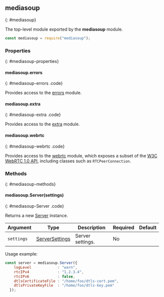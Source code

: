 ## mediasoup
{: #mediasoup}

The top-level module exported by the **mediasoup** module.

```javascript
const mediasoup = require("mediasoup");
```


### Properties
{: #mediasoup-properties}

<section markdown="1">

#### mediasoup.errors
{: #mediasoup-errors .code}

Provides access to the [errors](#errors) module.

#### mediasoup.extra
{: #mediasoup-extra .code}

Provides access to the [extra](#extra) module.

#### mediasoup.webrtc
{: #mediasoup-webrtc .code}

Provides access to the [webrtc](#webrtc) module, which exposes a subset of the [W3C WebRTC 1.0 API](https://www.w3.org/TR/webrtc/), including classes such as `RTCPeerConnection`.

</section>


### Methods
{: #mediasoup-methods}

<section markdown="1">

#### mediasoup.Server(settings)
{: #mediasoup-Server .code}

Returns a new [Server](#Server) instance.

<div markdown="1" class="table-wrapper L3">

Argument   | Type    | Description | Required | Default 
---------- | ------- | ----------- | -------- | ----------
`settings` | [ServerSettings](#Server-ServerSettings) | Server settings. | No |

</div>

Usage example:

```javascript
const server = mediasoup.Server({
    logLevel            : "warn",
    rtcIPv4             : "1.2.3.4",
    rtcIPv6             : false,
    dtlsCertificateFile : "/home/foo/dtls-cert.pem",
    dtlsPrivateKeyFile  : "/home/foo/dtls-key.pem"
  });
```

</section>
